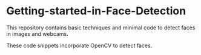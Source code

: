 # Getting-started-in-Face-Detection
This repository contains basic techniques and minimal code to detect faces in images and webcams. 


These code snippets incorporate OpenCV to detect faces.
